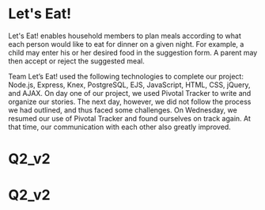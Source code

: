 # Let's Eat!

Let's Eat! enables household members to plan meals according to what each person would like to eat for dinner on a given night. For example, a child may enter his or her desired food in the suggestion form. A parent may then accept or reject the suggested meal.

Team Let’s Eat! used the following technologies to complete our project: Node.js, Express, Knex, PostgreSQL, EJS, JavaScript, HTML, CSS, jQuery, and AJAX. On day one of our project, we used Pivotal Tracker to write and organize our stories. The next day, however, we did not follow the process we had outlined, and thus faced some challenges. On Wednesday, we resumed our use of Pivotal Tracker and found ourselves on track again. At that time, our communication with each other also greatly improved.
# Q2_v2
# Q2_v2
